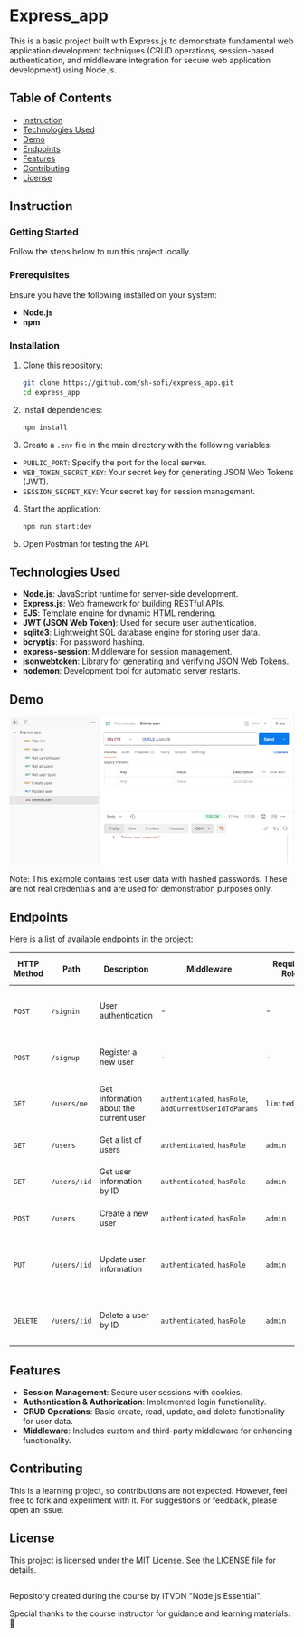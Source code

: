# Express_app

This is a basic project built with Express.js to demonstrate fundamental web application development techniques (CRUD operations, session-based authentication, and middleware integration for secure web application development) using Node.js.

## Table of Contents

- [Instruction](#instruction)
- [Technologies Used](#technologies-used)
- [Demo](#demo)
- [Endpoints](#endpoints)
- [Features](#features)
- [Contributing](#contributing)
- [License](#license)

## Instruction

### Getting Started

Follow the steps below to run this project locally.

### Prerequisites

Ensure you have the following installed on your system:

- **Node.js**
- **npm**

### Installation

1. Clone this repository:
   ```bash
   git clone https://github.com/sh-sofi/express_app.git
   cd express_app
   ```
2. Install dependencies:

   ```bash
   npm install
   ```

3. Create a `.env` file in the main directory with the following variables:

- `PUBLIC_PORT`: Specify the port for the local server.
- `WEB_TOKEN_SECRET_KEY`: Your secret key for generating JSON Web Tokens (JWT).
- `SESSION_SECRET_KEY`: Your secret key for session management.

4. Start the application:

   ```bash
   npm run start:dev
   ```

5. Open Postman for testing the API.

## Technologies Used

- **Node.js**: JavaScript runtime for server-side development.
- **Express.js**: Web framework for building RESTful APIs.
- **EJS**: Template engine for dynamic HTML rendering.
- **JWT (JSON Web Token)**: Used for secure user authentication.
- **sqlite3**: Lightweight SQL database engine for storing user data.
- **bcryptjs**: For password hashing.
- **express-session**: Middleware for session management.
- **jsonwebtoken**: Library for generating and verifying JSON Web Tokens.
- **nodemon**: Development tool for automatic server restarts.

## Demo

![Home Page Screenshot](./public/express-app-postman.PNG)

Note: This example contains test user data with hashed passwords. These are not real credentials and are used for demonstration purposes only.

## Endpoints

Here is a list of available endpoints in the project:

| **HTTP Method** | **Path**     | **Description**                        | **Middleware**                                         | **Required Role** | **Expected Response Status**                                  | **Comment**                                           |
| --------------- | ------------ | -------------------------------------- | ------------------------------------------------------ | ----------------- | ------------------------------------------------------------- | ----------------------------------------------------- |
| `POST`          | `/signin`    | User authentication                    | -                                                      | -                 | `200 OK`, `401 Unauthorized`                                  | Returns an access token upon successful login.        |
| `POST`          | `/signup`    | Register a new user                    | -                                                      | -                 | `201 Created`, `400 Bad Request`                              | Returns the details of the newly created user.        |
| `GET`           | `/users/me`  | Get information about the current user | `authenticated`, `hasRole`, `addCurrentUserIdToParams` | `limited_user`    | `200 OK`, `403 Forbidden`                                     | Returns the data of the currently authenticated user. |
| `GET`           | `/users`     | Get a list of users                    | `authenticated`, `hasRole`                             | `admin`           | `200 OK`, `403 Forbidden`                                     | Returns an array of users.                            |
| `GET`           | `/users/:id` | Get user information by ID             | `authenticated`, `hasRole`                             | `admin`           | `200 OK`, `403 Forbidden`, `404 Not Found`                    | Returns the user data if the user exists.             |
| `POST`          | `/users`     | Create a new user                      | `authenticated`, `hasRole`                             | `admin`           | `201 Created`, `400 Bad Request`                              | Adds a new user to the database.                      |
| `PUT`           | `/users/:id` | Update user information                | `authenticated`, `hasRole`                             | `admin`           | `200 OK`, `400 Bad Request`, `403 Forbidden`, `404 Not Found` | Updates user data if the user exists.                 |
| `DELETE`        | `/users/:id` | Delete a user by ID                    | `authenticated`, `hasRole`                             | `admin`           | `204 No Content`, `403 Forbidden`, `404 Not Found`            | Deletes a user from the database.                     |

## Features

- **Session Management**: Secure user sessions with cookies.
- **Authentication & Authorization**: Implemented login functionality.
- **CRUD Operations**: Basic create, read, update, and delete functionality for user data.
- **Middleware**: Includes custom and third-party middleware for enhancing functionality.

## Contributing

This is a learning project, so contributions are not expected. However, feel free to fork and experiment with it. For suggestions or feedback, please open an issue.

## License

This project is licensed under the MIT License. See the LICENSE file for details.

##

Repository created during the course by ITVDN "Node.js Essential".

Special thanks to the course instructor for guidance and learning materials. 🙌
